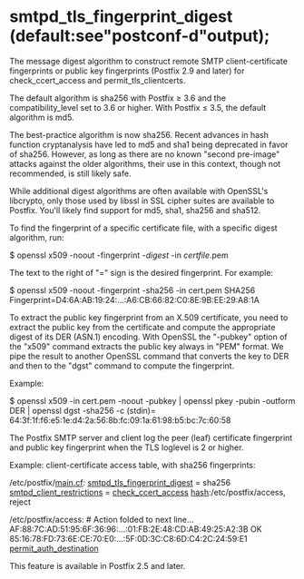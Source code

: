 # smtpd_tls_fingerprint_digest (default:see"postconf-d"output); 

 The message digest algorithm to construct remote SMTP client-certificate
fingerprints or public key fingerprints (Postfix 2.9 and later) for
check_ccert_access and permit_tls_clientcerts. 

 The default algorithm is sha256 with Postfix &ge; 3.6
and the compatibility_level set to 3.6 or higher. With Postfix
&le; 3.5, the default algorithm is md5. 

 The best-practice algorithm is now sha256. Recent advances in hash
function cryptanalysis have led to md5 and sha1 being deprecated in favor of
sha256.  However, as long as there are no known "second pre-image" attacks
against the older algorithms, their use in this context, though not
recommended, is still likely safe.  

 While additional digest algorithms are often available with OpenSSL's
libcrypto, only those used by libssl in SSL cipher suites are available to
Postfix.  You'll likely find support for md5, sha1, sha256 and sha512. 

 To find the fingerprint of a specific certificate file, with a
specific digest algorithm, run: 



$ openssl x509 -noout -fingerprint -<i>digest</i> -in <i>certfile</i>.pem



 The text to the right of "=" sign is the desired fingerprint.
For example: 



$ openssl x509 -noout -fingerprint -sha256 -in cert.pem
SHA256 Fingerprint=D4:6A:AB:19:24:...:A6:CB:66:82:C0:8E:9B:EE:29:A8:1A



 To extract the public key fingerprint from an X.509 certificate,
you need to extract the public key from the certificate and compute
the appropriate digest of its DER (ASN.1) encoding. With OpenSSL
the "-pubkey" option of the "x509" command extracts the public
key always in "PEM" format. We pipe the result to another OpenSSL
command that converts the key to DER and then to the "dgst" command
to compute the fingerprint. 

 Example: 


$ openssl x509 -in cert.pem -noout -pubkey |
    openssl pkey -pubin -outform DER |
    openssl dgst -sha256 -c
(stdin)= 64:3f:1f:f6:e5:1e:d4:2a:56:8b:fc:09:1a:61:98:b5:bc:7c:60:58



 The Postfix SMTP server and client log the peer (leaf) certificate
fingerprint and public key fingerprint when the TLS loglevel is 2 or
higher. 

 Example: client-certificate access table, with sha256 fingerprints: 



/etc/postfix/<a href="postconf.5.html">main.cf</a>:
    <a href="postconf.5.html#smtpd_tls_fingerprint_digest">smtpd_tls_fingerprint_digest</a> = sha256
    <a href="postconf.5.html#smtpd_client_restrictions">smtpd_client_restrictions</a> =
        <a href="postconf.5.html#check_ccert_access">check_ccert_access</a> <a href="DATABASE_README.html#types">hash</a>:/etc/postfix/access,
        reject


/etc/postfix/access:
    # Action folded to next line...
    AF:88:7C:AD:51:95:6F:36:96:...:01:FB:2E:48:CD:AB:49:25:A2:3B
        OK
    85:16:78:FD:73:6E:CE:70:E0:...:5F:0D:3C:C8:6D:C4:2C:24:59:E1
        <a href="postconf.5.html#permit_auth_destination">permit_auth_destination</a>



 This feature is available in Postfix 2.5 and later. 


